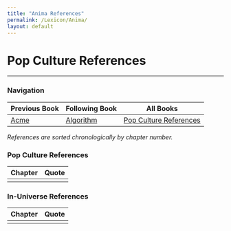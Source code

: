 ```yaml
---
title: "Anima References"
permalink: /Lexicon/Anima/
layout: default
---
```


# Pop Culture References
--- 

### Navigation
| Previous Book   | Following Book    | All Books                  |
| ------------ | -------------| ----------------------- |
| [Acme](Acme.md) | [Algorithm](Algorithm.md) | [Pop Culture References](../PopCultureReferences.md)                               |


_References are sorted chronologically by chapter number._

### Pop Culture References

| Chapter | Quote                                                                                                                                                                                                                                                                                                                                                                                                                              |
| ------- | -------------------------------------------------------------------------------------------------------------------------- |
|       |   |                                                                                                                                                                                                                                                                                                                                                                                                                                                                                                                                                                                                                                                                                                                    ||


### In-Universe References

| Chapter | Quote                                                                                                                                                                                                                                                                                                                                                                                                                                                                                                                                                                                                                                                                                                                                                                                                                                                                                                                                                                                                                                                                                                                                                                                    |
| ------- | ----------------------------------------------------------------- |
|        |                                                                                                                                                                                                                                                                                                                                                                                                                                                                                                                                                                                                                                                                                                                                                                                                                                            |
